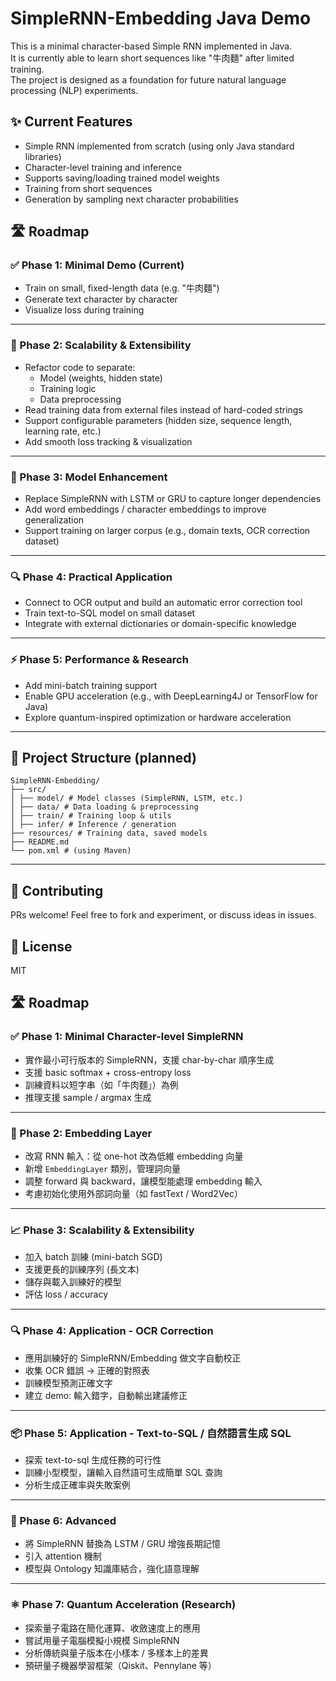 # SimpleRNN-Embedding Java Demo

This is a minimal character-based Simple RNN implemented in Java.  
It is currently able to learn short sequences like "牛肉麵" after limited training.  
The project is designed as a foundation for future natural language processing (NLP) experiments.

## ✨ Current Features
- Simple RNN implemented from scratch (using only Java standard libraries)
- Character-level training and inference
- Supports saving/loading trained model weights
- Training from short sequences
- Generation by sampling next character probabilities

## 🛣️ Roadmap

### ✅ Phase 1: Minimal Demo (Current)
- Train on small, fixed-length data (e.g. "牛肉麵")
- Generate text character by character
- Visualize loss during training

---

### 🚀 Phase 2: Scalability & Extensibility
- Refactor code to separate:
    - Model (weights, hidden state)
    - Training logic
    - Data preprocessing
- Read training data from external files instead of hard-coded strings
- Support configurable parameters (hidden size, sequence length, learning rate, etc.)
- Add smooth loss tracking & visualization

---

### 🧠 Phase 3: Model Enhancement
- Replace SimpleRNN with LSTM or GRU to capture longer dependencies
- Add word embeddings / character embeddings to improve generalization
- Support training on larger corpus (e.g., domain texts, OCR correction dataset)

---

### 🔍 Phase 4: Practical Application
- Connect to OCR output and build an automatic error correction tool
- Train text-to-SQL model on small dataset
- Integrate with external dictionaries or domain-specific knowledge

---

### ⚡ Phase 5: Performance & Research
- Add mini-batch training support
- Enable GPU acceleration (e.g., with DeepLearning4J or TensorFlow for Java)
- Explore quantum-inspired optimization or hardware acceleration

---

## 📂 Project Structure (planned)
```
SimpleRNN-Embedding/
├── src/
│ ├── model/ # Model classes (SimpleRNN, LSTM, etc.)
│ ├── data/ # Data loading & preprocessing
│ ├── train/ # Training loop & utils
│ ├── infer/ # Inference / generation
├── resources/ # Training data, saved models
├── README.md
└── pom.xml # (using Maven)
```
---

## 🤝 Contributing
PRs welcome! Feel free to fork and experiment, or discuss ideas in issues.

## 📜 License
MIT


## 🛣️ Roadmap

### ✅ Phase 1: Minimal Character-level SimpleRNN

* 實作最小可行版本的 SimpleRNN，支援 char-by-char 順序生成
* 支援 basic softmax + cross-entropy loss
* 訓練資料以短字串（如「牛肉麵」）為例
* 推理支援 sample / argmax 生成

---

### 🧠 Phase 2: Embedding Layer

* 改寫 RNN 輸入：從 one-hot 改為低維 embedding 向量
* 新增 `EmbeddingLayer` 類別，管理詞向量
* 調整 forward 與 backward，讓模型能處理 embedding 輸入
* 考慮初始化使用外部詞向量（如 fastText / Word2Vec）

---

### 📈 Phase 3: Scalability & Extensibility

* 加入 batch 訓練 (mini-batch SGD)
* 支援更長的訓練序列 (長文本)
* 儲存與載入訓練好的模型
* 評估 loss / accuracy

---

### 🔍 Phase 4: Application - OCR Correction

* 應用訓練好的 SimpleRNN/Embedding 做文字自動校正
* 收集 OCR 錯誤 → 正確的對照表
* 訓練模型預測正確文字
* 建立 demo: 輸入錯字，自動輸出建議修正

---

### 📦 Phase 5: Application - Text-to-SQL / 自然語言生成 SQL

* 探索 text-to-sql 生成任務的可行性
* 訓練小型模型，讓輸入自然語可生成簡單 SQL 查詢
* 分析生成正確率與失敗案例

---

### 🧩 Phase 6: Advanced

* 將 SimpleRNN 替換為 LSTM / GRU 增強長期記憶
* 引入 attention 機制
* 模型與 Ontology 知識庫結合，強化語意理解

---

### ⚛️ Phase 7: Quantum Acceleration (Research)

* 探索量子電路在簡化運算、收斂速度上的應用
* 嘗試用量子電腦模擬小規模 SimpleRNN
* 分析傳統與量子版本在小樣本 / 多樣本上的差異
* 預研量子機器學習框架（Qiskit、Pennylane 等）
